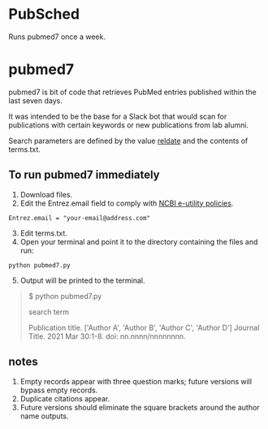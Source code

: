 # PubSched
Runs pubmed7 once a week.


# pubmed7
pubmed7 is bit of code that retrieves PubMed entries published within the last seven days. 

It was intended to be the base for a Slack bot that would scan for publications with certain keywords or new publications from lab alumni.

Search parameters are defined by the value <a href="https://www.ncbi.nlm.nih.gov/books/NBK25499/">reldate</a> and the contents of terms.txt. 

## To run pubmed7 immediately

1. Download files.
2. Edit the Entrez.email field to comply with <a href="https://www.ncbi.nlm.nih.gov/books/NBK25497/">NCBI e-utility policies</a>.
``` 
Entrez.email = "your-email@address.com"
```
3. Edit terms.txt.
4. Open your terminal and point it to the directory containing the files and run:
```
python pubmed7.py
```
5. Output will be printed to the terminal.

>$ python pubmed7.py
>
>search term
>
>   Publication title.
>     ['Author A', 'Author B', 'Author C', 'Author D']
>     Journal Title. 2021 Mar 30:1-8. doi: nn.nnnn/nnnnnnnn.




## notes
1. Empty records appear with three question marks; future versions will bypass empty records.
2. Duplicate citations appear.
3. Future versions should eliminate the square brackets around the author name outputs.
